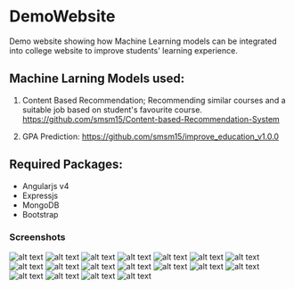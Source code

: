 # DemoWebsite
Demo website showing how Machine Learning models can be integrated into college website to improve students' learning experience.

## Machine Larning Models used:
1. Content Based Recommendation; Recommending similar courses and a suitable job based on student's favourite course.
https://github.com/smsm15/Content-based-Recommendation-System

2. GPA Prediction: https://github.com/smsm15/improve_education_v1.0.0
 
## Required Packages:

- Angularjs v4
- Expressjs
- MongoDB
- Bootstrap

### Screenshots

![alt text](./Screenshots/1.png "Homepage")
![alt text](./Screenshots/2.png "Sign in")
![alt text](./Screenshots/3.png "Sign up")
![alt text](./Screenshots/4.png "students Homepage")
![alt text](./Screenshots/5.png "Edit Info")
![alt text](./Screenshots/6.png "Edit Info")
![alt text](./Screenshots/7.png "Edit Info")
![alt text](./Screenshots/8.png "Edit Info")
![alt text](./Screenshots/9.png "New sections appearing")
![alt text](./Screenshots/10.png "Predicting GPA")
![alt text](./Screenshots/11.png "Clicking Join A Course")
![alt text](./Screenshots/12.png "Available courses")
![alt text](./Screenshots/13.png "Clicking View Courses")
![alt text](./Screenshots/14.png "Current Enrolled Courses")
![alt text](./Screenshots/15.png "Course Resources")
![alt text](./Screenshots/16.png "Downloading A Resource")
![alt text](./Screenshots/17.png "Selecting Favourite Course To Get Recommended Courses & Job")
![alt text](./Screenshots/18.png "Our Recommendations")
